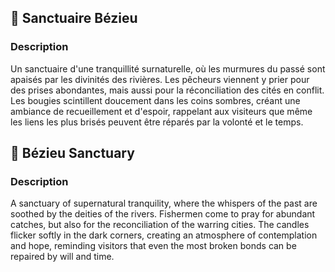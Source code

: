 ## 📍 Sanctuaire Bézieu

### Description

Un sanctuaire d'une tranquillité surnaturelle, où les murmures du passé sont apaisés par les divinités des rivières. Les pêcheurs viennent y prier pour des prises abondantes, mais aussi pour la réconciliation des cités en conflit. Les bougies scintillent doucement dans les coins sombres, créant une ambiance de recueillement et d'espoir, rappelant aux visiteurs que même les liens les plus brisés peuvent être réparés par la volonté et le temps.

## 📍 Bézieu Sanctuary

### Description

A sanctuary of supernatural tranquility, where the whispers of the past are soothed by the deities of the rivers. Fishermen come to pray for abundant catches, but also for the reconciliation of the warring cities. The candles flicker softly in the dark corners, creating an atmosphere of contemplation and hope, reminding visitors that even the most broken bonds can be repaired by will and time.

